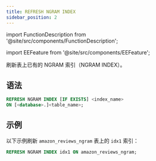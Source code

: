 ```yaml
---
title: REFRESH NGRAM INDEX
sidebar_position: 2
---
```


import FunctionDescription from '@site/src/components/FunctionDescription';

<FunctionDescription description="引入或更新于：v1.2.726"/>

import EEFeature from '@site/src/components/EEFeature';

<EEFeature featureName='NGRAM INDEX'/>

刷新表上已有的 NGRAM 索引（NGRAM INDEX）。

## 语法

```sql
REFRESH NGRAM INDEX [IF EXISTS] <index_name>
ON [<database>.]<table_name>;
```

## 示例

以下示例刷新 `amazon_reviews_ngram` 表上的 `idx1` 索引：

```sql
REFRESH NGRAM INDEX idx1 ON amazon_reviews_ngram;
```